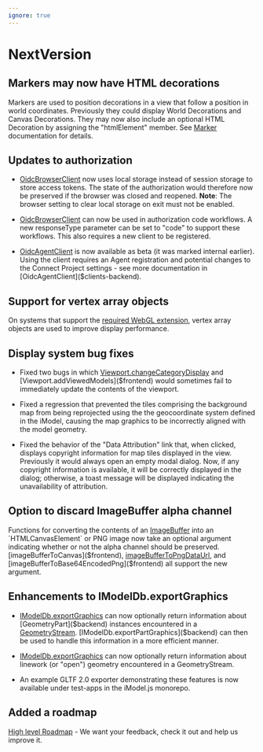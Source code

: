 ```yaml
---
ignore: true
---
```

# NextVersion

## Markers may now have HTML decorations

Markers are used to position decorations in a view that follow a position in world coordinates. Previously they could display World Decorations and Canvas Decorations. They may now also include an optional HTML Decoration by assigning the "htmlElement" member. See [Marker]($frontend) documentation for details.

## Updates to authorization

* [OidcBrowserClient]($frontend) now uses local storage instead of session storage to store access tokens. The state of the authorization would therefore now be preserved if the browser was closed and reopened.
**Note**: The browser setting to clear local storage on exit must not be enabled.

* [OidcBrowserClient]($frontend) can now be used in authorization code workflows. A new responseType parameter can be set to "code" to support these workflows. This also requires a new client to be registered.

* [OidcAgentClient]($clients-backend) is now available as beta (it was marked internal earlier). Using the client requires an Agent registration and potential changes to the Connect Project settings - see more documentation in [OidcAgentClient]($clients-backend).

## Support for vertex array objects

On systems that support the [required WebGL extension](https://developer.mozilla.org/en-US/docs/Web/API/OES_vertex_array_object), vertex array objects are used to improve display performance.

## Display system bug fixes

* Fixed two bugs in which [Viewport.changeCategoryDisplay]($frontend) and [Viewport.addViewedModels]($frontend) would sometimes fail to immediately update the contents of the viewport.

* Fixed a regression that prevented the tiles comprising the background map from being reprojected using the the geocoordinate system defined in the iModel, causing the map graphics to be incorrectly aligned with the model geometry.

* Fixed the behavior of the "Data Attribution" link that, when clicked, displays copyright information for map tiles displayed in the view. Previously it would always open an empty modal dialog. Now, if any copyright information is available, it will be correctly displayed in the dialog; otherwise, a toast message will be displayed indicating the unavailability of attribution.

## Option to discard ImageBuffer alpha channel

Functions for converting the contents of an [ImageBuffer]($frontend) into an `HTMLCanvasElement` or PNG image now take an optional argument indicating whether or not the alpha channel should be preserved. [imageBufferToCanvas]($frontend), [imageBufferToPngDataUrl]($frontend), and [imageBufferToBase64EncodedPng]($frontend) all support the new argument.

## Enhancements to IModelDb.exportGraphics

* [IModelDb.exportGraphics]($backend) can now optionally return information about [GeometryPart]($backend) instances encountered in a [GeometryStream]($common). [IModelDb.exportPartGraphics]($backend) can then be used to handle this information in a more efficient manner.

* [IModelDb.exportGraphics]($backend) can now optionally return information about linework (or "open") geometry encountered in a GeometryStream.

* An example GLTF 2.0 exporter demonstrating these features is now available under test-apps in the iModel.js monorepo.

## Added a roadmap

[High level Roadmap](./Roadmap.md) - We want your feedback, check it out and help us improve it.
